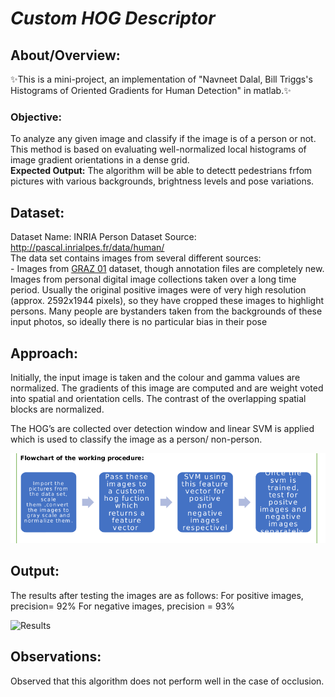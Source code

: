 # _Custom HOG Descriptor_

## About/Overview:
✨This is a mini-project, an implementation of "Navneet Dalal, Bill Triggs's Histograms of Oriented Gradients for Human Detection" in matlab.✨

### Objective: 
To analyze any given image and classify if the image is of a person or not. This method is based on evaluating well-normalized local histograms of image gradient orientations in a dense grid. <br>
**Expected Output:** The algorithm will be able to detectt pedestrians frfom pictures with various backgrounds, brightness levels and pose variations.

## Dataset:

Dataset Name: INRIA Person Dataset
Source:  http://pascal.inrialpes.fr/data/human/  <br>
The data set contains images from several different sources: <br>
    - Images from [GRAZ 01](http://www.emt.tugraz.at/~pinz/data/GRAZ_01/) dataset, though annotation files are completely new. <br>
Images from personal digital image collections taken over a long time period. Usually the original positive images were of very high resolution (approx. 2592x1944 pixels), so they have cropped these images to highlight persons. Many people are bystanders taken from the backgrounds of these input photos, so ideally there is no particular bias in their pose <br>

## Approach:
Initially, the input image is taken and the colour and gamma values are normalized. The gradients of this
image are computed and are weight voted into spatial and orientation cells. The contrast of the
overlapping spatial blocks are normalized.

The HOG’s are collected over detection window and linear SVM is applied which is used to
classify the image as a person/ non-person.

![The flowchart of the algorithm.](/img/flowchart.png "The flowchart of the algorithm.")

## Output:
The results after testing the images are as follows:
For positive images, precision= 92%
For negative images, precision = 93%

![Results](/results/results.jpg "HOG image")


## Observations:
Observed that this algorithm does not perform well in the case of occlusion.



